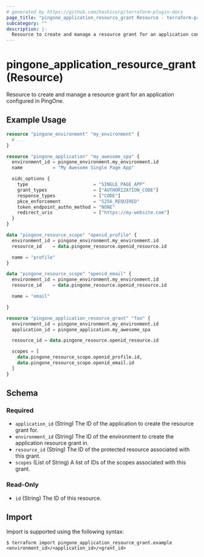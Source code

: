 ```yaml
---
# generated by https://github.com/hashicorp/terraform-plugin-docs
page_title: "pingone_application_resource_grant Resource - terraform-provider-pingone"
subcategory: ""
description: |-
  Resource to create and manage a resource grant for an application configured in PingOne.
---
```


# pingone_application_resource_grant (Resource)

Resource to create and manage a resource grant for an application configured in PingOne.

## Example Usage

```terraform
resource "pingone_environment" "my_environment" {
  # ...
}

resource "pingone_application" "my_awesome_spa" {
  environment_id = pingone_environment.my_environment.id
  name           = "My Awesome Single Page App"

  oidc_options {
    type                        = "SINGLE_PAGE_APP"
    grant_types                 = ["AUTHORIZATION_CODE"]
    response_types              = ["CODE"]
    pkce_enforcement            = "S256_REQUIRED"
    token_endpoint_authn_method = "NONE"
    redirect_uris               = ["https://my-website.com"]
  }
}

data "pingone_resource_scope" "openid_profile" {
  environment_id = pingone_environment.my_environment.id
  resource_id    = data.pingone_resource.openid_resource.id

  name = "profile"
}

data "pingone_resource_scope" "openid_email" {
  environment_id = pingone_environment.my_environment.id
  resource_id    = data.pingone_resource.openid_resource.id

  name = "email"

}

resource "pingone_application_resource_grant" "foo" {
  environment_id = pingone_environment.my_environment.id
  application_id = pingone_application.my_awesome_spa

  resource_id = data.pingone_resource.openid_resource.id

  scopes = [
    data.pingone_resource_scope.openid_profile.id,
    data.pingone_resource_scope.openid_email.id
  ]
}
```

<!-- schema generated by tfplugindocs -->
## Schema

### Required

- `application_id` (String) The ID of the application to create the resource grant for.
- `environment_id` (String) The ID of the environment to create the application resource grant in.
- `resource_id` (String) The ID of the protected resource associated with this grant.
- `scopes` (List of String) A list of IDs of the scopes associated with this grant.

### Read-Only

- `id` (String) The ID of this resource.

## Import

Import is supported using the following syntax:

```shell
$ terraform import pingone_application_resource_grant.example <environment_id>/<application_id>/<grant_id>
```
